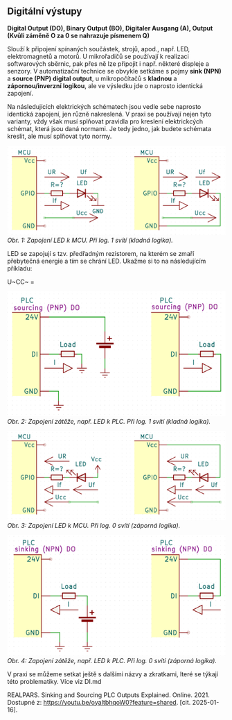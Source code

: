 <!-- 
Knihovny pro kiCAD v repozitáři na Githubu - JVintera
https://github.com/JVintera/KiCAD-library
 -->


<!--
Doplnit 

Výpočet předřadného rezistoru LED, schéma, zapojení na nepájivém poli a proměření

-->


## Digitální výstupy 

**Digital Output (DO), Binary Output (BO), Digitaler Ausgang (A), Output (Kvůli záměně O za 0 se nahrazuje písmenem Q)**

Slouží k připojení spínaných součástek, strojů, apod., např. LED, elektromagnetů a motorů. U mikrořadičů se používají k realizaci softwarových sběrnic, pak přes ně lze připojit i např. některé displeje a senzory.
V automatizační technice se obvykle setkáme s pojmy **sink (NPN)** a **source (PNP) digital output**, u mikropočítačů s **kladnou** a **zápornou/inverzní logikou**, ale ve výsledku jde o naprosto identická zapojení. 

Na následujících elektrických schématech jsou vedle sebe naprosto identická zapojení, jen různě nakreslená. V praxi se používají nejen tyto varianty, vždy však musí splňovat pravidla pro kreslení elektrickcých schémat, která jsou daná normami. Je tedy jedno, jak budete schémata kreslit, ale musí splňovat tyto normy.

![Zapojení LED k MCU. Při log. 1 svítí (kladná logika).](/schemata/LED_kladnaLog.png )
*Obr. 1: Zapojení LED k MCU. Při log. 1 svítí (kladná logika).*

LED se zapojují s tzv. předřadným rezistorem, na kterém se zmaří přebytečná energie a tím se chrání LED. Ukažme si to na následujícím příkladu:

U~CC~ =

![Zapojení zátěže, např. LED k PLC. Při log. 1 svítí (kladná logika).](/schemata/load_kladnaLog.png)
*Obr. 2: Zapojení zátěže, např. LED k PLC. Při log. 1 svítí (kladná logika).*

![Zapojení LED k MCU. Při log. 0 svítí (záporná logika).](/schemata/LED_zapornaLog.png )
*Obr. 3: Zapojení LED k MCU. Při log. 0 svítí (záporná logika).*

![Zapojení zátěže, např. LED k PLC. Při log. 0 svítí (záporná logika).](/schemata/load_zapornaLog.png)
*Obr. 4: Zapojení zátěže, např. LED k PLC. Při log. 0 svítí (záporná logika).*



V praxi se můžeme setkat ještě s dalšími názvy a zkratkami, lteré se týkají této problematiky. Více viz DI.md

REALPARS. Sinking and Sourcing PLC Outputs Explained. Online. 2021. Dostupné z: https://youtu.be/oyaItbhqoW0?feature=shared. [cit. 2025-01-16].
        
        
        
